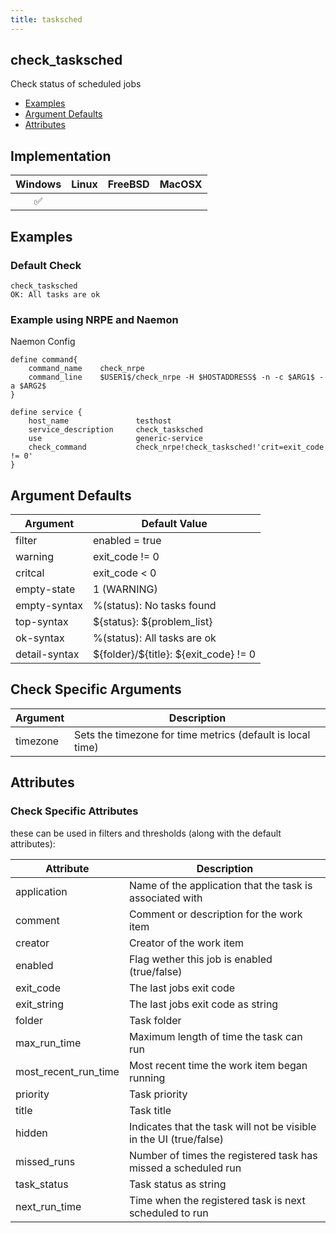 ```yaml
---
title: tasksched
---
```


## check_tasksched

Check status of scheduled jobs

- [Examples](#examples)
- [Argument Defaults](#argument-defaults)
- [Attributes](#attributes)

## Implementation

| Windows            | Linux | FreeBSD | MacOSX |
|:------------------:|:-----:|:-------:|:------:|
| :white_check_mark: |       |         |        |

## Examples

### Default Check

    check_tasksched
    OK: All tasks are ok

### Example using NRPE and Naemon

Naemon Config

    define command{
        command_name    check_nrpe
        command_line    $USER1$/check_nrpe -H $HOSTADDRESS$ -n -c $ARG1$ -a $ARG2$
    }

    define service {
        host_name               testhost
        service_description     check_tasksched
        use                     generic-service
        check_command           check_nrpe!check_tasksched!'crit=exit_code != 0'
    }

## Argument Defaults

| Argument      | Default Value                            |
| ------------- | ---------------------------------------- |
| filter        | enabled = true                           |
| warning       | exit_code != 0                           |
| critcal       | exit_code < 0                            |
| empty-state   | 1 (WARNING)                              |
| empty-syntax  | %(status): No tasks found                |
| top-syntax    | \${status}: \${problem_list}             |
| ok-syntax     | %(status): All tasks are ok              |
| detail-syntax | \${folder}/\${title}: \${exit_code} != 0 |

## Check Specific Arguments

| Argument | Description                                                |
| -------- | ---------------------------------------------------------- |
| timezone | Sets the timezone for time metrics (default is local time) |

## Attributes

### Check Specific Attributes

these can be used in filters and thresholds (along with the default attributes):

| Attribute            | Description                                                        |
| -------------------- | ------------------------------------------------------------------ |
| application          | Name of the application that the task is associated with           |
| comment              | Comment or description for the work item                           |
| creator              | Creator of the work item                                           |
| enabled              | Flag wether this job is enabled (true/false)                       |
| exit_code            | The last jobs exit code                                            |
| exit_string          | The last jobs exit code as string                                  |
| folder               | Task folder                                                        |
| max_run_time         | Maximum length of time the task can run                            |
| most_recent_run_time | Most recent time the work item began running                       |
| priority             | Task priority                                                      |
| title                | Task title                                                         |
| hidden               | Indicates that the task will not be visible in the UI (true/false) |
| missed_runs          | Number of times the registered task has missed a scheduled run     |
| task_status          | Task status as string                                              |
| next_run_time        | Time when the registered task is next scheduled to run             |
